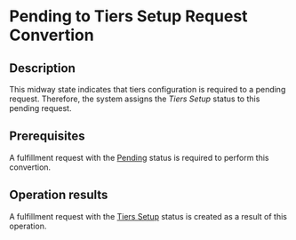 # Pending to Tiers Setup Request Convertion
## Description
This midway state indicates that tiers configuration is required to a pending request. Therefore, the system assigns the *Tiers Setup* status to this pending request. 
## Prerequisites
A fulfillment request with the [Pending](s-b-pending.html) status is required to perform this convertion.
## Operation results
A fulfillment request with the [Tiers Setup](s-c-tiers-setup.html) status is created as a result of this operation.